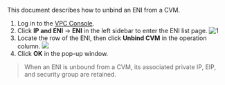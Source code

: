 This document describes how to unbind an ENI from a CVM.
1. Log in to the [VPC Console](https://console.cloud.tencent.com/vpc).
2. Click **IP and ENI** -> **ENI** in the left sidebar to enter the ENI list page.
 ![1](https://main.qcloudimg.com/raw/fbbdd20fd94a01dc3cb02f40abcc6939.png)
3. Locate the row of the ENI, then click **Unbind CVM** in the operation column.
 ![](https://main.qcloudimg.com/raw/c7680cb41b393e6cedba3d48ae2ee803.png)
4. Click **OK** in the pop-up window.
>When an ENI is unbound from a CVM, its associated private IP, EIP, and security group are retained.

